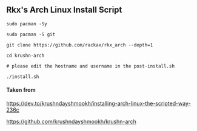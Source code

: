 ## Rkx's Arch Linux Install Script

```
sudo pacman -Sy

sudo pacman -S git

git clone https://github.com/rackax/rkx_arch --depth=1

cd krushn-arch

# please edit the hostname and username in the post-install.sh 

./install.sh
```

#### Taken from 
https://dev.to/krushndayshmookh/installing-arch-linux-the-scripted-way-236c

https://github.com/krushndayshmookh/krushn-arch
